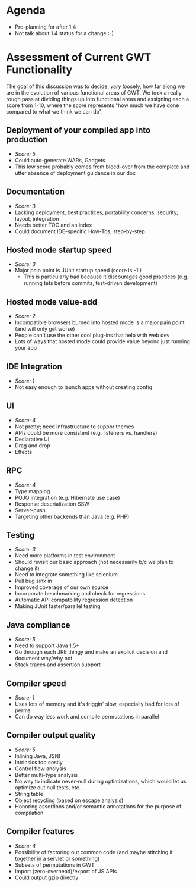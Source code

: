 # Agenda
  * Pre-planning for after 1.4
  * Not talk about 1.4 status for a change :-)

# Assessment of Current GWT Functionality
The goal of this discussion was to decide, _very_ loosely, how far along we are in the evolution of various functional areas of GWT. We took a really rough pass at dividing things up into functional areas and assigning each a score from 1-10, where the score represents "how much we have done compared to what we think we can do".

## Deployment of your compiled app into production
  * _Score: 5_
  * Could auto-generate WARs, Gadgets
  * This low score probably comes from bleed-over from the complete and utter absence of deployment guidance in our doc

## Documentation
  * _Score: 3_
  * Lacking deployment, best practices, portability concerns, security, layout, integration
  * Needs better TOC and an index
  * Could document IDE-specific How-Tos, step-by-step

## Hosted mode startup speed
  * _Score: 3_
  * Major pain point is JUnit startup speed (score is -1!)
    * This is particularly bad because it discourages good practices (e.g. running tets before commits, test-driven development)

## Hosted mode value-add
  * _Score: 2_
  * Incompatible browsers  burned into hosted mode is a major pain point (and will only get worse)
  * People can't use the other cool plug-ins that help with web dev
  * Lots of ways that hosted mode could provide value beyond just running your app

## IDE Integration
  * _Score: 1_
  * Not easy enough to launch apps without creating config

## UI
  * _Score: 4_
  * Not pretty; need infrastructure to suppor themes
  * APIs could be more consistent (e.g. listeners vs. handlers)
  * Declarative UI
  * Drag and drop
  * Effects

## RPC
  * _Score: 4_
  * Type mapping
  * POJO integration (e.g. Hibernate use case)
  * Response deserialization SSW
  * Server-push
  * Targeting other backends than Java (e.g. PHP)

## Testing
  * _Score: 3_
  * Need more platforms in test environment
  * Should revisit our basic approach (not necessarily b/c we plan to change it)
  * Need to integrate something like selenium
  * Pull bug sink in
  * Improved coverage of our own source
  * Incorporate benchmarking and check for regressions
  * Automatic API compatbility regression detection
  * Making JUnit faster/parallel testing

## Java compliance
  * _Score: 5_
  * Need to support Java 1.5+
  * Go through each JRE thingy and make an explicit decision and document why/why not
  * Stack traces and assertion support

## Compiler speed
  * _Score: 1_
  * Uses lots of memory and it's friggin' slow, especially bad for lots of perms
  * Can do way less work and compile permutations in parallel

## Compiler output quality
  * _Score: 5_
  * Inlining Java, JSNI
  * Intrinsics too costly
  * Control flow analysis
  * Better multi-type analysis
  * No way to indicate never-null during optimizations, which would let us optimize out null tests, etc.
  * String table
  * Object recycling (based on escape analysis)
  * Honoring assertions and/or semantic annotations for the purpose of compilation

## Compiler features
  * _Score: 4_
  * Possibility of factoring out common code (and maybe stitching it together in a servlet or something)
  * Subsets of permutations in GWT
  * Import (zero-overhead)/export of JS APIs
  * Could output gzip directly


